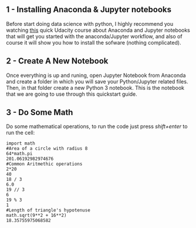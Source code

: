 ## 1 - Installing Anaconda & Jupyter notebooks
Before start doing data science with python, I highly recommend you watching [this](https://classroom.udacity.com/courses/ud1111) quick Udacity course about Anaconda and Jupyter notebooks that will get you started with the anaconda/Jupyter workflow, and also of course it will show you how to install the sofware (nothing complicated). 

## 2 - Create A New Notebook
Once everything is up and runing, open Jupyter Notebook from Anaconda and create a folder in which you will save your Python/Jupyter related files. Then, in that folder create a new Python 3 notebook. This is the notebook that we are going to use through this quickstart guide.

## 3 - Do Some Math
Do some mathematical operations, to run the code just press *shift+enter* to run the cell:
            
    import math
    #Area of a circle with radius 8 
    64*math.pi
    201.06192982974676
    #Common Aritmethic operations
    2*20
    40
    18 / 3
    6.0
    19 // 3
    6
    19 % 3
    1
    #Length of triangle's hypotenuse 
    math.sqrt(9**2 + 16**2)
    18.35755975068582
